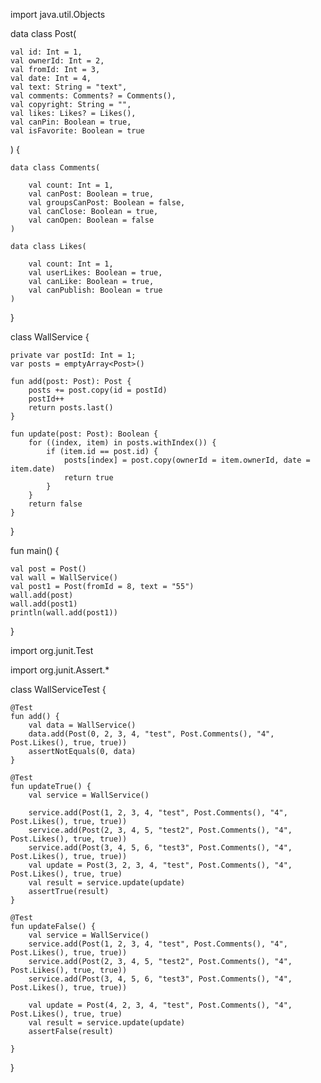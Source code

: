 import java.util.Objects

data class Post(

    val id: Int = 1,
    val ownerId: Int = 2,
    val fromId: Int = 3,
    val date: Int = 4,
    val text: String = "text",
    val comments: Comments? = Comments(),
    val copyright: String = "",
    val likes: Likes? = Likes(),
    val canPin: Boolean = true,
    val isFavorite: Boolean = true
) 
{
   
    data class Comments(
    
        val count: Int = 1,
        val canPost: Boolean = true,
        val groupsCanPost: Boolean = false,
        val canClose: Boolean = true,
        val canOpen: Boolean = false
    )

    data class Likes(
    
        val count: Int = 1,
        val userLikes: Boolean = true,
        val canLike: Boolean = true,
        val canPublish: Boolean = true
    )
}


class WallService {

    private var postId: Int = 1;
    var posts = emptyArray<Post>()

    fun add(post: Post): Post {
        posts += post.copy(id = postId)
        postId++
        return posts.last()
    }

    fun update(post: Post): Boolean {
        for ((index, item) in posts.withIndex()) {
            if (item.id == post.id) {
                posts[index] = post.copy(ownerId = item.ownerId, date = item.date)
                return true
            }
        }
        return false
    }
}

fun main() {

    val post = Post()
    val wall = WallService()
    val post1 = Post(fromId = 8, text = "55")
    wall.add(post)
    wall.add(post1)
    println(wall.add(post1))

}


import org.junit.Test

import org.junit.Assert.*

class WallServiceTest {

    @Test
    fun add() {
        val data = WallService()
        data.add(Post(0, 2, 3, 4, "test", Post.Comments(), "4", Post.Likes(), true, true))
        assertNotEquals(0, data)
    }

    @Test
    fun updateTrue() {
        val service = WallService()

        service.add(Post(1, 2, 3, 4, "test", Post.Comments(), "4", Post.Likes(), true, true))
        service.add(Post(2, 3, 4, 5, "test2", Post.Comments(), "4", Post.Likes(), true, true))
        service.add(Post(3, 4, 5, 6, "test3", Post.Comments(), "4", Post.Likes(), true, true))
        val update = Post(3, 2, 3, 4, "test", Post.Comments(), "4", Post.Likes(), true, true)
        val result = service.update(update)
        assertTrue(result)
    }

    @Test
    fun updateFalse() {
        val service = WallService()
        service.add(Post(1, 2, 3, 4, "test", Post.Comments(), "4", Post.Likes(), true, true))
        service.add(Post(2, 3, 4, 5, "test2", Post.Comments(), "4", Post.Likes(), true, true))
        service.add(Post(3, 4, 5, 6, "test3", Post.Comments(), "4", Post.Likes(), true, true))

        val update = Post(4, 2, 3, 4, "test", Post.Comments(), "4", Post.Likes(), true, true)
        val result = service.update(update)
        assertFalse(result)

    }
}



